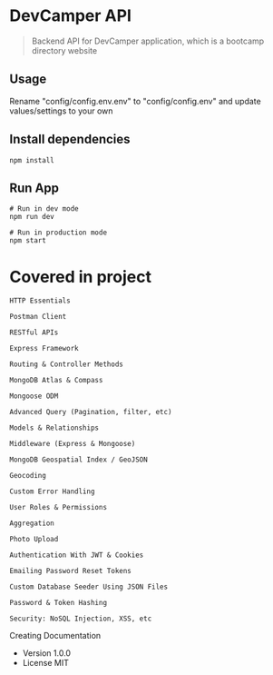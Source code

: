 # DevCamper API

> Backend API for DevCamper application, which is a bootcamp directory website

## Usage

Rename "config/config.env.env" to "config/config.env" and update values/settings to your own

## Install dependencies

```
npm install
```

## Run App

```
# Run in dev mode
npm run dev

# Run in production mode
npm start
```

# Covered in project

```
HTTP Essentials

Postman Client

RESTful APIs

Express Framework

Routing & Controller Methods

MongoDB Atlas & Compass

Mongoose ODM

Advanced Query (Pagination, filter, etc)

Models & Relationships

Middleware (Express & Mongoose)

MongoDB Geospatial Index / GeoJSON

Geocoding

Custom Error Handling

User Roles & Permissions

Aggregation

Photo Upload

Authentication With JWT & Cookies

Emailing Password Reset Tokens

Custom Database Seeder Using JSON Files

Password & Token Hashing

Security: NoSQL Injection, XSS, etc

```

Creating Documentation

- Version 1.0.0
- License MIT
